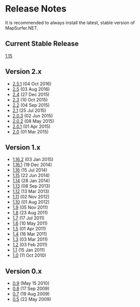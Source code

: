 # Release Notes #

It is recommended to always install the latest, stable version of MapSurfer.NET.

## Current Stable Release ##

[1.15](/release_notes/v1.15.0.md)


## Version 2.x ##

* [2.5.1](/release_notes/v2.5.1.md)  (04 Oct 2016)
* [2.5](/release_notes/v2.5.0.md)  (03 Aug 2016)
* [2.4](/release_notes/v2.4.0.md)  (27 Dec 2015)
* [2.3](/release_notes/v2.3.0.md)  (10 Oct 2015)
* [2.2](/release_notes/v2.2.0.md)  (04 Sep 2015)
* [2.1](/release_notes/v2.1.0.md)  (25 Jul 2015)
* [2.0.3](/release_notes/v2.0.3.md)  (02 Jun 2015)
* [2.0.2](/release_notes/v2.0.2.md)  (08 May 2015)
* [2.0.1](/release_notes/v2.0.1.md)  (01 Apr 2015)
* [2.0](/release_notes/v2.0.md)  (01 Mar 2015)

## Version 1.x ##

* [1.16.2](/release_notes/v1.16.2.md)  (03 Jan 2015)
* [1.16.1](/release_notes/v1.16.1.md)  (19 Dec 2014)
* [1.16](/release_notes/v1.16.0.md)  (15 Jul 2014)
* [1.15](/release_notes/v1.15.0.md)  (22 Jun 2014)
* [1.14](/release_notes/v1.14.0.md)  (28 Jan 2014)
* [1.13](/release_notes/v1.13.0.md)  (08 Sep 2013)
* [1.12](/release_notes/v1.12.0.md)  (13 Mar 2013)
* [1.11](/release_notes/v1.11.0.md)  (02 Nov 2012)
* [1.10](/release_notes/v1.10.0.md)  (01 Aug 2012)
* [1.9](/release_notes/v1.9.0.md)    (05 Nov 2011)
* [1.8](/release_notes/v1.8.0.md)    (23 Aug 2011)
* [1.7](/release_notes/v1.7.0.md)    (17 Jul 2011)
* [1.6](/release_notes/v1.6.0.md)    (10 May 2011)
* [1.5](/release_notes/v1.5.0.md)    (01 Apr 2011)
* [1.4](/release_notes/v1.4.0.md)    (16 Mar 2011)
* [1.3](/release_notes/v1.3.0.md)    (03 Mar 2011)
* [1.2](/release_notes/v1.2.0.md)    (03 Feb 2011)
* [1.1](/release_notes/v1.1.0.md)    (15 Jan 2011)
* [1.0](/release_notes/v1.0.md)        (11 Oct 2010)

## Version 0.x ##

* [0.9](/release_notes/v0.9.0.md)    (May 15 2010)
* [0.8](/release_notes/v0.8.0.md)    (17 Sep 2009)
* [0.7](/release_notes/v0.7.0.md)    (19 Aug 2009)
* [0.5](/release_notes/v0.5.0.md)    (22 May 2009)
